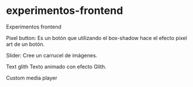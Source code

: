 # experimentos-frontend
Experimentos frontend

Pixel button:
Es un botón que utilizando el box-shadow hace el efecto pixel art de un botón.

Slider:
Cree un carrucel de imágenes. 

Text glith
Texto animado con efecto Glith.

Custom media player
